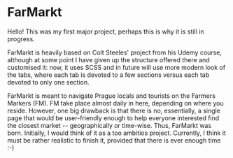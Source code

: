# FarMarkt

Hello! This was my first major project, perhaps this is why it is still in progress.

FarMarkt is heavily based on Colt Steeles' project from his Udemy course, although
at some point I have given up the structure offered there and customised it:
now, it uses SCSS and in future will use more modern look of the tabs, where
each tab is devoted to a few sections versus each tab devoted to only one
section.

FarMarkt is meant to navigate Prague locals and tourists on the Farmers Markers (FM).
FM take place almost daily in here, depending on where you reside.
However, one big drawback is that there is no, essentially, a single page that would
be user-friendly enough to help everyone interested find the closest market -- 
geographically or time-wise. Thus, FarMarkt was born.
Initially, I would think of it as a too ambitios project. Currently, I think it must
be rather realistic to finish it, provided that there is ever enough time :-)
